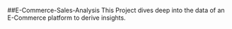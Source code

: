 ##E-Commerce-Sales-Analysis
This Project dives deep into the data of an E-Commerce platform to derive insights.
